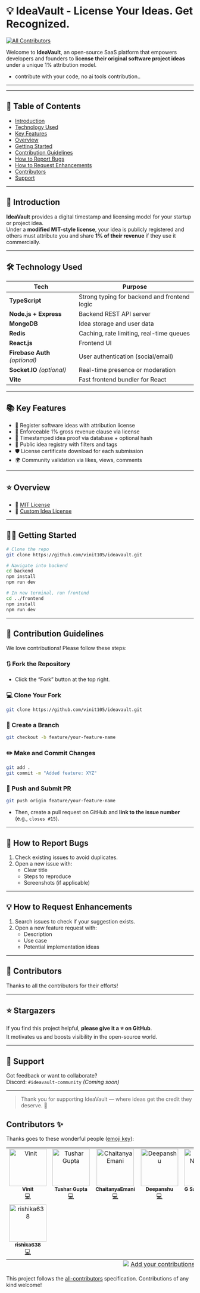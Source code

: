 # 💡 IdeaVault - License Your Ideas. Get Recognized.
<!-- ALL-CONTRIBUTORS-BADGE:START - Do not remove or modify this section -->
[![All Contributors](https://img.shields.io/badge/all_contributors-8-orange.svg?style=flat-square)](#contributors-)
<!-- ALL-CONTRIBUTORS-BADGE:END -->
Welcome to **IdeaVault**, an open-source SaaS platform that empowers developers and founders to **license their original software project ideas** under a unique 1% attribution model.

- contribute with your code, no ai tools contribution..

---

---

## 📌 Table of Contents

- [Introduction](#-introduction)
- [Technology Used](#-technology-used)
- [Key Features](#-key-features)
- [Overview](#-overview)
- [Getting Started](#-getting-started)
- [Contribution Guidelines](#-contribution-guidelines)
- [How to Report Bugs](#-how-to-report-bugs)
- [How to Request Enhancements](#-how-to-request-enhancements)
- [Contributors](#-contributors)
- [Support](#-support)

---

## 📎 Introduction

**IdeaVault** provides a digital timestamp and licensing model for your startup or project idea.  
Under a **modified MIT-style license**, your idea is publicly registered and others must attribute you and share **1% of their revenue** if they use it commercially.

---

## 🛠 Technology Used

| Tech                           | Purpose                                      |
| ------------------------------ | -------------------------------------------- |
| **TypeScript**                 | Strong typing for backend and frontend logic |
| **Node.js + Express**          | Backend REST API server                      |
| **MongoDB**                    | Idea storage and user data                   |
| **Redis**                      | Caching, rate limiting, real-time queues     |
| **React.js**                   | Frontend UI                                  |
| **Firebase Auth** _(optional)_ | User authentication (social/email)           |
| **Socket.IO** _(optional)_     | Real-time presence or moderation             |
| **Vite**                       | Fast frontend bundler for React              |

---

## 📚 Key Features

- 📝 Register software ideas with attribution license
- 🧾 Enforceable 1% gross revenue clause via license
- 🔐 Timestamped idea proof via database + optional hash
- 👥 Public idea registry with filters and tags
- 🛡 License certificate download for each submission
- 🌍 Community validation via likes, views, comments

---

## ⭐ Overview

- 📜 [MIT License](./LICENSE.md)
- 📄 [Custom Idea License](./docs/idea-license.md)

---

## 🧑‍💻 Getting Started

```bash
# Clone the repo
git clone https://github.com/vinit105/ideavault.git

# Navigate into backend
cd backend
npm install
npm run dev

# In new terminal, run frontend
cd ../frontend
npm install
npm run dev
```

---

## 📌 Contribution Guidelines

We love contributions! Please follow these steps:

### 🔃 Fork the Repository

- Click the “Fork” button at the top right.

### 💻 Clone Your Fork

```bash
git clone https://github.com/vinit105/ideavault.git
```

### 🌱 Create a Branch

```bash
git checkout -b feature/your-feature-name
```

### ✏️ Make and Commit Changes

```bash
git add .
git commit -m "Added feature: XYZ"
```

### 🚀 Push and Submit PR

```bash
git push origin feature/your-feature-name
```

- Then, create a pull request on GitHub and **link to the issue number** (e.g., `closes #15`).

---

## 🐞 How to Report Bugs

1. Check existing issues to avoid duplicates.
2. Open a new issue with:
   - Clear title
   - Steps to reproduce
   - Screenshots (if applicable)

---

## 💡 How to Request Enhancements

1. Search issues to check if your suggestion exists.
2. Open a new feature request with:
   - Description
   - Use case
   - Potential implementation ideas

---

## 👥 Contributors

Thanks to all the contributors for their efforts!


---

## ⭐ Stargazers

If you find this project helpful, **please give it a ⭐ on GitHub**.  
It motivates us and boosts visibility in the open-source world.

---

## 🧡 Support

Got feedback or want to collaborate?  
Discord: `#ideavault-community` _(Coming soon)_

---

> Thank you for supporting IdeaVault — where ideas get the credit they deserve. 🙌

## Contributors ✨

Thanks goes to these wonderful people ([emoji key](https://allcontributors.org/docs/en/emoji-key)):

<!-- ALL-CONTRIBUTORS-LIST:START - Do not remove or modify this section -->
<!-- prettier-ignore-start -->
<!-- markdownlint-disable -->
<table>
  <tbody>
    <tr>
      <td align="center" valign="top" width="14.28%"><a href="https://github.com/vinit105"><img src="https://avatars.githubusercontent.com/u/161505072?v=4?s=100" width="100px;" alt="Vinit"/><br /><sub><b>Vinit</b></sub></a><br /><a href="https://github.com/vinit105/ideaVault/commits?author=vinit105" title="Code">💻</a></td>
      <td align="center" valign="top" width="14.28%"><a href="https://github.com/tusharg2210"><img src="https://avatars.githubusercontent.com/u/147972748?v=4?s=100" width="100px;" alt="Tushar Gupta"/><br /><sub><b>Tushar Gupta</b></sub></a><br /><a href="https://github.com/vinit105/ideaVault/commits?author=tusharg2210" title="Code">💻</a></td>
      <td align="center" valign="top" width="14.28%"><a href="https://github.com/ChaitanyaEmani"><img src="https://avatars.githubusercontent.com/u/131893680?v=4?s=100" width="100px;" alt="ChaitanyaEmani"/><br /><sub><b>ChaitanyaEmani</b></sub></a><br /><a href="https://github.com/vinit105/ideaVault/commits?author=ChaitanyaEmani" title="Code">💻</a></td>
      <td align="center" valign="top" width="14.28%"><a href="https://github.com/deepanshu-prajapati01"><img src="https://avatars.githubusercontent.com/u/98377377?v=4?s=100" width="100px;" alt="Deepanshu"/><br /><sub><b>Deepanshu</b></sub></a><br /><a href="https://github.com/vinit105/ideaVault/commits?author=deepanshu-prajapati01" title="Code">💻</a></td>
      <td align="center" valign="top" width="14.28%"><a href="https://github.com/Nikhilesh002"><img src="https://avatars.githubusercontent.com/u/134734453?v=4?s=100" width="100px;" alt="G Sai Nikhilesh"/><br /><sub><b>G Sai Nikhilesh</b></sub></a><br /><a href="https://github.com/vinit105/ideaVault/commits?author=Nikhilesh002" title="Code">💻</a></td>
      <td align="center" valign="top" width="14.28%"><a href="https://github.com/rajashree0705"><img src="https://avatars.githubusercontent.com/u/180735883?v=4?s=100" width="100px;" alt="RajashreeBorah"/><br /><sub><b>RajashreeBorah</b></sub></a><br /><a href="https://github.com/vinit105/ideaVault/commits?author=rajashree0705" title="Code">💻</a></td>
      <td align="center" valign="top" width="14.28%"><a href="https://github.com/vaishaligoyal05"><img src="https://avatars.githubusercontent.com/u/181724407?v=4?s=100" width="100px;" alt="vaishali goyal"/><br /><sub><b>vaishali goyal</b></sub></a><br /><a href="https://github.com/vinit105/ideaVault/commits?author=vaishaligoyal05" title="Code">💻</a></td>
    </tr>
    <tr>
      <td align="center" valign="top" width="14.28%"><a href="https://github.com/rishika638"><img src="https://avatars.githubusercontent.com/u/179303590?v=4?s=100" width="100px;" alt="rishika638"/><br /><sub><b>rishika638</b></sub></a><br /><a href="https://github.com/vinit105/ideaVault/commits?author=rishika638" title="Code">💻</a></td>
    </tr>
  </tbody>
  <tfoot>
    <tr>
      <td align="center" size="13px" colspan="7">
        <img src="https://raw.githubusercontent.com/all-contributors/all-contributors-cli/1b8533af435da9854653492b1327a23a4dbd0a10/assets/logo-small.svg">
          <a href="https://all-contributors.js.org/docs/en/bot/usage">Add your contributions</a>
        </img>
      </td>
    </tr>
  </tfoot>
</table>

<!-- markdownlint-restore -->
<!-- prettier-ignore-end -->

<!-- ALL-CONTRIBUTORS-LIST:END -->

This project follows the [all-contributors](https://github.com/all-contributors/all-contributors) specification. Contributions of any kind welcome!
